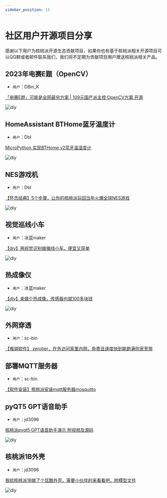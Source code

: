 ```yaml
---
sidebar_position: 13
---
```


# 社区用户开源项目分享

感谢以下用户为核桃派开源生态贡献项目，如果你也有基于核桃派相关开源项目可以QQ群或者邮件联系我们，我们将不定期为贡献项目用户赠送核桃派相关产品。

## 2023年电赛E题（OpenCV）

- `用户`：DBin_K

[「电赛E题」可能是全网最穷方案 | 109元国产派主控 OpenCV方案 开源](https://www.bilibili.com/video/BV1RE421A7ba/?spm_id_from=333.337.search-card.all.click&vd_source=afb22e861cc5832170b148bd53698405)

![diy](./img/diy/dbin_k_e.jpg)

## HomeAssistant BTHome蓝牙温度计

- `用户`：Dbl

[MicroPython 实现BTHome v2蓝牙温湿度计](https://forum.walnutpi.com/t/topic/234)

![diy](./img/diy/dbl_bthome.png)

## NES游戏机

- `用户`：Dbl

[【怀念经典】5个步骤，让你的核桃派玩回当年火爆全球NES游戏](https://forum.walnutpi.com/t/topic/74)

![diy](./img/diy/dbl_nes.jpg)

## 视觉巡线小车

- `用户`：冰蓝maker

[【diy】用视觉识别做循线小车，便宜又简单](https://www.bilibili.com/video/BV1TK411i7Bb/?spm_id_from=333.999.0.0&vd_source=afb22e861cc5832170b148bd53698405)

![diy](./img/diy/bl_maker_car.jpg)

## 热成像仪

- `用户`：冰蓝maker

[【diy】来做个热成像，传感器也就100多块钱](https://www.bilibili.com/video/BV1tC41147bx/?spm_id_from=333.999.0.0&vd_source=afb22e861cc5832170b148bd53698405)

![diy](./img/diy/bl_maker_thermal.jpg)

## 外网穿透

- `用户`：sc-bin

[【推销软件】 zerotier，在外访问家里内网，免费且速度快到能跑满你家宽带](https://forum.walnutpi.com/t/topic/63)

## 部署MQTT服务器

- `用户`：sc-bin

[【软件安装】核桃派安装mqtt服务器mosquitto](https://forum.walnutpi.com/t/topic/40)

## pyQT5 GPT语音助手

- `用户`：jd3096

[核桃派pyqt5 GPT语音助手演示 附视频及源码](https://forum.walnutpi.com/t/topic/59)

![diy](./img/diy/jd3096_gpt.jpg)

## 核桃派1B外壳

- `用户`：jd3096

[我给核桃派1B做了个炫酷外壳，需要小伙伴的来看看吧，附模型文件](https://forum.walnutpi.com/t/topic/167)

![diy](./img/diy/jd3096_shell.jpg)